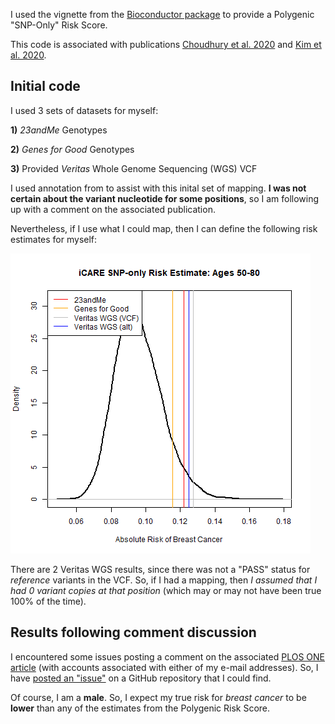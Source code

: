 I used the vignette from the [Bioconductor package](https://www.bioconductor.org/packages/release/bioc/html/iCARE.html) to provide a Polygenic "SNP-Only" Risk Score.

This code is associated with publications [Choudhury et al. 2020](https://journals.plos.org/plosone/article?id=10.1371/journal.pone.0228198) and [Kim et al. 2020](https://aacrjournals.org/cancerpreventionresearch/article/14/2/175/47393/Impact-of-Personalized-Genetic-Breast-Cancer-Risk).

## Initial code

I used 3 sets of datasets for myself:

**1)** *23andMe* Genotypes

**2)** *Genes for Good* Genotypes

**3)** Provided *Veritas* Whole Genome Sequencing (WGS) VCF

I used annotation from to assist with this inital set of mapping.  **I was not certain about the variant nucleotide for some positions**, so I am following up with a comment on the associated publication.

Nevertheless, if I use what I could map, then I can define the following risk estimates for myself:

![preliminary PRS risk estimates](risk_density-v0.png "preliminary PRS risk estimates")

There are 2 Veritas WGS results, since there was not a "PASS" status for *reference* variants in the VCF.  So, if I had a mapping, then *I assumed that I had 0 variant copies at that position* (which may or may not have been true 100% of the time).

## Results following comment discussion

I encountered some issues posting a comment on the associated [PLOS ONE article](https://journals.plos.org/plosone/article?id=10.1371/journal.pone.0228198) (with accounts associated with either of my e-mail addresses).  So, I have [posted an "issue"](https://github.com/wheelerb/iCARE/issues/2) on a GitHub repository that I could find.

Of course, I am a **male**.  So, I expect my true risk for *breast cancer* to be **lower** than any of the estimates from the Polygenic Risk Score.
